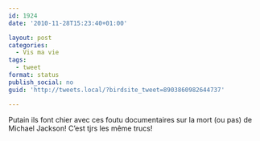 ```yaml
---
id: 1924
date: '2010-11-28T15:23:40+01:00'

layout: post
categories:
  - Vis ma vie
tags:
  - tweet
format: status
publish_social: no
guid: 'http://tweets.local/?birdsite_tweet=8903860982644737'

---
```


Putain ils font chier avec ces foutu documentaires sur la mort (ou pas) de Michael Jackson! C’est tjrs les même trucs!